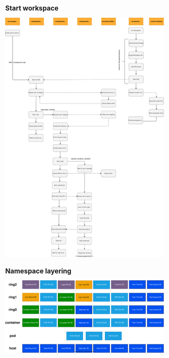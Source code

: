 ## Start workspace
![Architecture](../../docs/workspace/architecture.drawio.svg)

## Namespace layering
![Namespaces](../../docs/workspace/namespaces.drawio.svg)